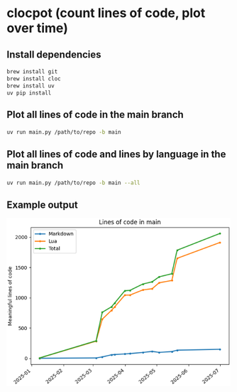 # clocpot (count lines of code, plot over time)

## Install dependencies
```
brew install git
brew install cloc
brew install uv
uv pip install
```

## Plot all lines of code in the main branch
```sh
uv run main.py /path/to/repo -b main
```

## Plot all lines of code and lines by language in the main branch
```sh
uv run main.py /path/to/repo -b main --all
```

## Example output
![image](./example_output.png)


<!-- ## init (don't run these, I just have them here so I don't forget) -->
<!-- ```sh -->
<!-- uv init -->
<!-- uv add matplotlib -->
<!-- ``` -->
